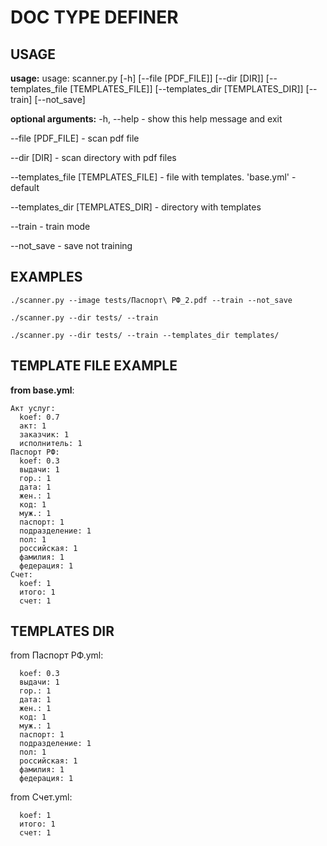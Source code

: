 # DOC TYPE DEFINER

## USAGE

**usage:** usage: scanner.py [-h] [--file [PDF_FILE]] [--dir [DIR]] 
                  [--templates_file [TEMPLATES_FILE]]
                  [--templates_dir [TEMPLATES_DIR]] [--train] 
                  [--not_save]

**optional arguments:**
  -h, --help - show this help message and exit
  
  --file [PDF_FILE] - scan pdf file
  
  --dir [DIR] - scan directory with pdf files
  
  --templates_file [TEMPLATES_FILE] - file with templates. 'base.yml' - default
  
  --templates_dir [TEMPLATES_DIR] - directory with templates
  
  --train - train mode
  
  --not_save - save not training

## EXAMPLES

```./scanner.py --image tests/Паспорт\ РФ_2.pdf --train --not_save ```

```./scanner.py --dir tests/ --train ```

```./scanner.py --dir tests/ --train --templates_dir templates/ ```


## TEMPLATE FILE EXAMPLE

**from base.yml**:
```
Акт услуг:
  koef: 0.7
  акт: 1
  заказчик: 1
  исполнитель: 1
Паспорт РФ:
  koef: 0.3
  выдачи: 1
  гор.: 1
  дата: 1
  жен.: 1
  код: 1
  муж.: 1
  паспорт: 1
  подразделение: 1
  пол: 1
  российская: 1
  фамилия: 1
  федерация: 1
Счет:
  koef: 1
  итого: 1
  счет: 1
```
  
## TEMPLATES DIR
  
from Паспорт РФ.yml:
```
  koef: 0.3
  выдачи: 1
  гор.: 1
  дата: 1
  жен.: 1
  код: 1
  муж.: 1
  паспорт: 1
  подразделение: 1
  пол: 1
  российская: 1
  фамилия: 1
  федерация: 1
```
from Счет.yml:
```
  koef: 1
  итого: 1
  счет: 1
```
